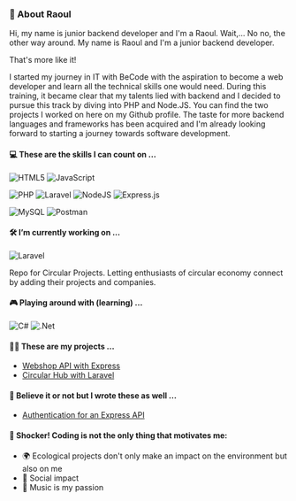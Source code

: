 ### 🍄 About Raoul 

Hi, my name is junior backend developer and I'm a Raoul.
Wait,... No no, the other way around. 
My name is Raoul and I'm a junior backend developer.

That's more like it!

I started my journey in IT with BeCode with the aspiration to become a web developer and learn all the technical skills one would need.
During this training, it became clear that my talents lied with backend and I decided to pursue this track by diving into PHP and Node.JS.
You can find the two projects I worked on here on my Github profile.
The taste for more backend languages and frameworks has been acquired and I'm already looking forward to starting a journey towards software development.

#### 💻 These are the skills I can count on ...

![HTML5](https://img.shields.io/badge/html5-%23E34F26.svg?style=for-the-badge&logo=html5&logoColor=white) 
![JavaScript](https://img.shields.io/badge/javascript-%23323330.svg?style=for-the-badge&logo=javascript&logoColor=%23F7DF1E) 

![PHP](https://img.shields.io/badge/php-%23777BB4.svg?style=for-the-badge&logo=php&logoColor=white)
![Laravel](https://img.shields.io/badge/laravel-%23FF2D20.svg?style=for-the-badge&logo=laravel&logoColor=white) 
![NodeJS](https://img.shields.io/badge/node.js-6DA55F?style=for-the-badge&logo=node.js&logoColor=white) 
![Express.js](https://img.shields.io/badge/express.js-%23404d59.svg?style=for-the-badge&logo=express&logoColor=%2361DAFB)

![MySQL](https://img.shields.io/badge/mysql-%2300f.svg?style=for-the-badge&logo=mysql&logoColor=white) 
![Postman](https://img.shields.io/badge/Postman-FF6C37?style=for-the-badge&logo=postman&logoColor=white)

#### 🛠 I’m currently working on ...

![Laravel](https://img.shields.io/badge/laravel-%23FF2D20.svg?style=for-the-badge&logo=laravel&logoColor=white) 

Repo for Circular Projects. Letting enthusiasts of circular economy connect by adding their projects and companies. 

#### 🎮 Playing around with (learning) ...

![C#](https://img.shields.io/badge/c%23-%23239120.svg?style=for-the-badge&logo=c-sharp&logoColor=white)
![.Net](https://img.shields.io/badge/.NET-5C2D91?style=for-the-badge&logo=.net&logoColor=white)

#### 👨‍💻 These are my projects ...

- [Webshop API with Express](https://github.com/RalloField/express-API-bikes)
- [Circular Hub with Laravel](https://github.com/RalloField/circular-hub)

#### 📜 Believe it or not but I wrote these as well ...
- [Authentication for an Express API](https://dev.to/rallofield/auth-auth-auth-2h3m)

#### 🦾 Shocker! Coding is not the only thing that motivates me:
- 🌍 Ecological projects don't only make an impact on the environment but also on me
- 🤝 Social impact 
- 🎵 Music is my passion
